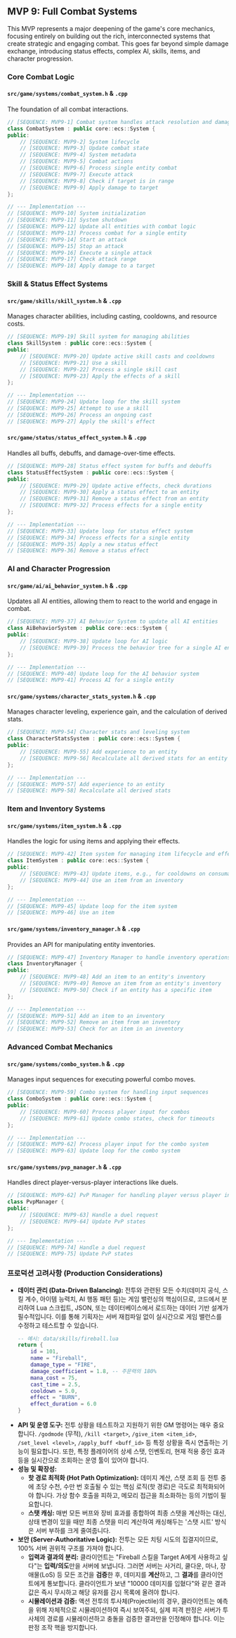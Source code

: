 ## MVP 9: Full Combat Systems

This MVP represents a major deepening of the game's core mechanics, focusing entirely on building out the rich, interconnected systems that create strategic and engaging combat. This goes far beyond simple damage exchange, introducing status effects, complex AI, skills, items, and character progression.

### Core Combat Logic

#### `src/game/systems/combat_system.h` & `.cpp`
The foundation of all combat interactions.
```cpp
// [SEQUENCE: MVP9-1] Combat system handles attack resolution and damage
class CombatSystem : public core::ecs::System {
public:
    // [SEQUENCE: MVP9-2] System lifecycle
    // [SEQUENCE: MVP9-3] Update combat state
    // [SEQUENCE: MVP9-4] System metadata
    // [SEQUENCE: MVP9-5] Combat actions
    // [SEQUENCE: MVP9-6] Process single entity combat
    // [SEQUENCE: MVP9-7] Execute attack
    // [SEQUENCE: MVP9-8] Check if target is in range
    // [SEQUENCE: MVP9-9] Apply damage to target
};

// --- Implementation ---
// [SEQUENCE: MVP9-10] System initialization
// [SEQUENCE: MVP9-11] System shutdown
// [SEQUENCE: MVP9-12] Update all entities with combat logic
// [SEQUENCE: MVP9-13] Process combat for a single entity
// [SEQUENCE: MVP9-14] Start an attack
// [SEQUENCE: MVP9-15] Stop an attack
// [SEQUENCE: MVP9-16] Execute a single attack
// [SEQUENCE: MVP9-17] Check attack range
// [SEQUENCE: MVP9-18] Apply damage to a target
```

### Skill & Status Effect Systems

#### `src/game/skills/skill_system.h` & `.cpp`
Manages character abilities, including casting, cooldowns, and resource costs.
```cpp
// [SEQUENCE: MVP9-19] Skill system for managing abilities
class SkillSystem : public core::ecs::System {
public:
    // [SEQUENCE: MVP9-20] Update active skill casts and cooldowns
    // [SEQUENCE: MVP9-21] Use a skill
    // [SEQUENCE: MVP9-22] Process a single skill cast
    // [SEQUENCE: MVP9-23] Apply the effects of a skill
};

// --- Implementation ---
// [SEQUENCE: MVP9-24] Update loop for the skill system
// [SEQUENCE: MVP9-25] Attempt to use a skill
// [SEQUENCE: MVP9-26] Process an ongoing cast
// [SEQUENCE: MVP9-27] Apply the skill's effect
```

#### `src/game/status/status_effect_system.h` & `.cpp`
Handles all buffs, debuffs, and damage-over-time effects.
```cpp
// [SEQUENCE: MVP9-28] Status effect system for buffs and debuffs
class StatusEffectSystem : public core::ecs::System {
public:
    // [SEQUENCE: MVP9-29] Update active effects, check durations
    // [SEQUENCE: MVP9-30] Apply a status effect to an entity
    // [SEQUENCE: MVP9-31] Remove a status effect from an entity
    // [SEQUENCE: MVP9-32] Process effects for a single entity
};

// --- Implementation ---
// [SEQUENCE: MVP9-33] Update loop for status effect system
// [SEQUENCE: MVP9-34] Process effects for a single entity
// [SEQUENCE: MVP9-35] Apply a new status effect
// [SEQUENCE: MVP9-36] Remove a status effect
```

### AI and Character Progression

#### `src/game/ai/ai_behavior_system.h` & `.cpp`
Updates all AI entities, allowing them to react to the world and engage in combat.
```cpp
// [SEQUENCE: MVP9-37] AI Behavior System to update all AI entities
class AiBehaviorSystem : public core::ecs::System {
public:
    // [SEQUENCE: MVP9-38] Update loop for AI logic
    // [SEQUENCE: MVP9-39] Process the behavior tree for a single AI entity
};

// --- Implementation ---
// [SEQUENCE: MVP9-40] Update loop for the AI behavior system
// [SEQUENCE: MVP9-41] Process AI for a single entity
```

#### `src/game/systems/character_stats_system.h` & `.cpp`
Manages character leveling, experience gain, and the calculation of derived stats.
```cpp
// [SEQUENCE: MVP9-54] Character stats and leveling system
class CharacterStatsSystem : public core::ecs::System {
public:
    // [SEQUENCE: MVP9-55] Add experience to an entity
    // [SEQUENCE: MVP9-56] Recalculate all derived stats for an entity
};

// --- Implementation ---
// [SEQUENCE: MVP9-57] Add experience to an entity
// [SEQUENCE: MVP9-58] Recalculate all derived stats
```

### Item and Inventory Systems

#### `src/game/systems/item_system.h` & `.cpp`
Handles the logic for using items and applying their effects.
```cpp
// [SEQUENCE: MVP9-42] Item system for managing item lifecycle and effects
class ItemSystem : public core::ecs::System {
public:
    // [SEQUENCE: MVP9-43] Update items, e.g., for cooldowns on consumables
    // [SEQUENCE: MVP9-44] Use an item from an inventory
};

// --- Implementation ---
// [SEQUENCE: MVP9-45] Update loop for the item system
// [SEQUENCE: MVP9-46] Use an item
```

#### `src/game/systems/inventory_manager.h` & `.cpp`
Provides an API for manipulating entity inventories.
```cpp
// [SEQUENCE: MVP9-47] Inventory Manager to handle inventory operations
class InventoryManager {
public:
    // [SEQUENCE: MVP9-48] Add an item to an entity's inventory
    // [SEQUENCE: MVP9-49] Remove an item from an entity's inventory
    // [SEQUENCE: MVP9-50] Check if an entity has a specific item
};

// --- Implementation ---
// [SEQUENCE: MVP9-51] Add an item to an inventory
// [SEQUENCE: MVP9-52] Remove an item from an inventory
// [SEQUENCE: MVP9-53] Check for an item in an inventory
```

### Advanced Combat Mechanics

#### `src/game/systems/combo_system.h` & `.cpp`
Manages input sequences for executing powerful combo moves.
```cpp
// [SEQUENCE: MVP9-59] Combo system for handling input sequences
class ComboSystem : public core::ecs::System {
public:
    // [SEQUENCE: MVP9-60] Process player input for combos
    // [SEQUENCE: MVP9-61] Update combo states, check for timeouts
};

// --- Implementation ---
// [SEQUENCE: MVP9-62] Process player input for the combo system
// [SEQUENCE: MVP9-63] Update loop for the combo system
```

#### `src/game/systems/pvp_manager.h` & `.cpp`
Handles direct player-versus-player interactions like duels.
```cpp
// [SEQUENCE: MVP9-62] PvP Manager for handling player versus player interactions
class PvpManager {
public:
    // [SEQUENCE: MVP9-63] Handle a duel request
    // [SEQUENCE: MVP9-64] Update PvP states
};

// --- Implementation ---
// [SEQUENCE: MVP9-74] Handle a duel request
// [SEQUENCE: MVP9-75] Update PvP states
```

### 프로덕션 고려사항 (Production Considerations)
*   **데이터 관리 (Data-Driven Balancing):** 전투와 관련된 모든 수치(데미지 공식, 스킬 계수, 아이템 능력치, AI 행동 패턴 등)는 게임 밸런싱의 핵심이므로, 코드에서 분리하여 Lua 스크립트, JSON, 또는 데이터베이스에서 로드하는 데이터 기반 설계가 필수적입니다. 이를 통해 기획자는 서버 재컴파일 없이 실시간으로 게임 밸런스를 수정하고 테스트할 수 있습니다.
    ```lua
    -- 예시: data/skills/fireball.lua
    return {
        id = 101,
        name = "Fireball",
        damage_type = "FIRE",
        damage_coefficient = 1.8, -- 주문력의 180%
        mana_cost = 75,
        cast_time = 2.5,
        cooldown = 5.0,
        effect = "BURN",
        effect_duration = 6.0
    }
    ```
*   **API 및 운영 도구:** 전투 상황을 테스트하고 지원하기 위한 GM 명령어는 매우 중요합니다. `/godmode` (무적), `/kill <target>`, `/give_item <item_id>`, `/set_level <level>`, `/apply_buff <buff_id>` 등 특정 상황을 즉시 연출하는 기능이 필요합니다. 또한, 특정 플레이어의 상세 스탯, 인벤토리, 현재 적용 중인 효과 등을 실시간으로 조회하는 운영 툴이 있어야 합니다.
*   **성능 및 확장성:**
    *   **핫 경로 최적화 (Hot Path Optimization):** 데미지 계산, 스탯 조회 등 전투 중에 초당 수천, 수만 번 호출될 수 있는 핵심 로직(핫 경로)은 극도로 최적화되어야 합니다. 가상 함수 호출을 피하고, 메모리 접근을 최소화하는 등의 기법이 필요합니다.
    *   **스탯 캐싱:** 매번 모든 버프와 장비 효과를 종합하여 최종 스탯을 계산하는 대신, 상태 변경이 있을 때만 최종 스탯을 미리 계산하여 캐싱해두는 '스탯 시트' 방식은 서버 부하를 크게 줄여줍니다.
*   **보안 (Server-Authoritative Logic):** 전투는 모든 치팅 시도의 집결지이므로, 100% 서버 권위적 구조를 가져야 합니다.
    *   **입력과 결과의 분리:** 클라이언트는 "Fireball 스킬을 Target A에게 사용하고 싶다"는 **입력/의도**만을 서버에 보냅니다. 그러면 서버는 사거리, 쿨다운, 마나, 장애물(LoS) 등 모든 조건을 **검증**한 후, 데미지를 **계산**하고, 그 **결과**를 클라이언트에게 통보합니다. 클라이언트가 보낸 "10000 데미지를 입혔다"와 같은 결과값은 즉시 무시하고 해당 유저를 감시 목록에 올려야 합니다.
    *   **시뮬레이션과 검증:** 액션 전투의 투사체(Projectile)의 경우, 클라이언트는 예측을 위해 자체적으로 시뮬레이션하여 즉시 보여주되, 실제 피격 판정은 서버가 투사체의 경로를 시뮬레이션하고 충돌을 검증한 결과만을 인정해야 합니다. 이는 판정 조작 핵을 방지합니다.


